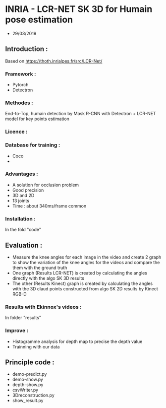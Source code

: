 # INRIA - LCR-NET SK 3D for Humain pose estimation
- 29/03/2019
## Introduction :  
Based on https://thoth.inrialpes.fr/src/LCR-Net/

### Framework : 
- Pytorch 
- Detectron
### Methodes : 
End-to-Top, humain detection by Mask R-CNN with Detectron + LCR-NET model for key points estimation
### Licence : 

### Database for training : 
- Coco
- 
### Advantages : 
- A solution for occlusion problem
- Good precision
- 3D and 2D
- 13 joints
- Time : about 340ms/frame common
### Installation : 
In the fold "code"
## Evaluation : 
- Measure the knee angles for each image in the video and create 2 graph to show the variation of the knee angles for the videos and compare the them with the ground truth
- One graph (Results LCR-NET) is created by calculating the angles directly with the algo SK 3D results
- The other (Results Kinect) graph is created by calculating the angles with the 3D claud points constructed from algo SK 2D results by Kinect RGB-D
### Results with Ekinnox's videos : 
In folder "results"
### Improve :
- Histogramme analysis for depth map to precise the depth value
- Trainning with our data
## Principle code :
- demo-predict.py 
- demo-show.py
- depth-show.py
- csvWriter.py
- 3Dreconstruction.py
- show_result.py
